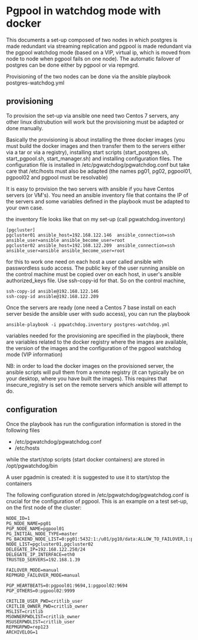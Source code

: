 # Pgpool in watchdog mode with docker

This documents a set-up composed of two nodes in which postgres is made redundant via streaming replication and pgpool is made redundant via the pgpool watchdog mode (based on a VIP, virtual ip, which is moved from node to node when pgpool fails on one node). The automatic failover of postgres can be done either by pgpool or via repmgrd.

Provisioning of the two nodes can be done via the ansible playbook postgres-watchdog.yml

## provisioning

To provision the set-up via ansible one need two Centos 7 servers, any other linux distrubution will work but the provisioning must be adapted or done manually.

Basically the provisioning is about installing the three docker images (you must build the docker images and then transfer them to the servers either via a tar or via a registry), installing start scripts (start_postgres.sh, start_pgpool.sh, start_manager.sh) and installing configuration files. The configuration file is installed in /etc/pgwatchdog/pgwatchdog.conf but take care that /etc/hosts must also be adapted (the names pg01, pg02, pgpool01, pgpool02 and pgpool must be resolvable)

It is easy to provision the two servers with ansible if you have Centos servers (or VM's). You need an ansible inventory file that contains the IP of the servers and some variables defined in the playbook must be adapted to your own case.

the inventory file looks like that on my set-up (call pgwatchdog.inventory)

```
[pgcluster]
pgcluster01 ansible_host=192.168.122.146  ansible_connection=ssh ansible_user=ansible ansible_become_user=root
pgcluster02 ansible_host=192.168.122.209  ansible_connection=ssh ansible_user=ansible ansible_become_user=root
```

for this to work one need on each host a user called ansible with passwordless sudo access. The public key of the user running ansible on the control machine must be copied over on each host, in user's ansible authorized_keys file. Use ssh-copy-id for that. So on the control machine,

```
ssh-copy-id ansible@192.168.122.146
ssh-copy-id ansible@192.168.122.209
```
Once the servers are ready (one need a Centos 7 base install on each server beside the ansible user with sudo access), you can run the playbook

```
ansible-playbook -i pgwatchdog.inventory postgres-watchdog.yml
```

variables needed for the provisioning are specified in the playbook, there are variables related to the docker registry where the images are available, the version of the images and the configuration of the pgpool watchdog mode (VIP information)

NB: in order to load the docker images on the provisioned server, the ansible scripts will pull them from a remote registry (it can typically be on your desktop, where you have built the images). This requires that insecure_registry is set on the remote servers which ansible will attempt to do.
## configuration

Once the playbook has run the configuration information is stored in the following files

* /etc/pgwatchdog/pgwatchdog.conf
* /etc/hosts

while the start/stop scripts (start docker containers) are stored in /opt/pgwatchdog/bin

A user pgadmin is created: it is suggested to use it to start/stop the containers

The following configuration stored in /etc/pgwatchdog/pgwatchdog.conf is crucial for the configuration of pgpool. This is an example on a test set-up, on the first node of the cluster:

```
NODE_ID=1
PG_NODE_NAME=pg01
PGP_NODE_NAME=pgpool01
PG_INITIAL_NODE_TYPE=master
PG_BACKEND_NODE_LIST=0:pg01:5432:1:/u01/pg10/data:ALLOW_TO_FAILOVER,1:pg02:5432:1:/u01/pg10/data:ALLOW_TO_FAILOVER
NODE_LIST=pgcluster01,pgcluster02
DELEGATE_IP=192.168.122.250/24
DELEGATE_IP_INTERFACE=eth0
TRUSTED_SERVERS=192.168.1.39

FAILOVER_MODE=manual
REPMGRD_FAILOVER_MODE=manual

PGP_HEARTBEATS=0:pgpool01:9694,1:pgpool02:9694
PGP_OTHERS=0:pgpool02:9999

CRITLIB_USER_PWD=critlib_user
CRITLIB_OWNER_PWD=critlib_owner
MSLIST=critlib
MSOWNERPWDLIST=critlib_owner
MSUSERPWDLIST=critlib_user
REPMGRPWD=rep123
ARCHIVELOG=1
```
